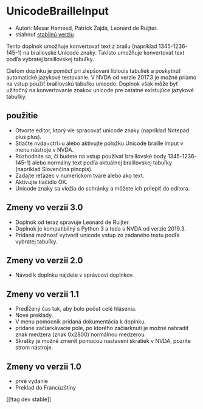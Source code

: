 # UnicodeBrailleInput #

* Autori: Mesar Hameed, Patrick Zajda, Leonard de Ruijter.
* stiahnuť [stabilnú verziu][1]

Tento doplnok umožňuje konvertovať text z brailu (napríklad 1345-1236-145-1)
na brailovské Unicode znaky. Takisto umožňuje konvertovať text podľa
vybratej braillovskej tabuľky.

Cieľom doplnku je pomôcť pri zlepšovaní liblouis tabuliek a poskytnúť
automatické jazykové testovanie. V NVDA od verzie 2017.3 je možné priamo na
vstup použiť braillovskú tabuľku unicode. Doplnok však môže byť užitočný na
konvertovanie znakov unicode pre ostatné existujúce jazykové tabuľky.

## použitie

* Otvorte editor, ktorý vie spracovať unicode znaky (napríklad Notepad plus
  plus).
* Stlačte nvda+ctrl+u alebo aktivujte položku Unicode braille imput v menu
  nástroje v NVDA.
* Rozhodnite sa, či budete na vstup používať braillovské body
  1345-1236-145-1) alebo normálny text podľa aktuálnej braillovskej tabuľky
  (napríklad Slovenčina plnopis).
* Zadajte reťazec v numerickom tvare alebo ako text.
* Aktivujte tlačidlo OK.
* Unicode znaky sa vložia do schránky a môžete ich prilepiť do editora.

## Zmeny vo verzii 3.0

* Doplnok od teraz spravuje Leonard de Ruijter.
* Doplnok je kompatibilný s Python 3 a teda s NVDA od verzie 2019.3.
* Pridaná možnosť vytvoriť unicode vstup zo zadaného textu podľa vybratej
  tabuľky.

## Zmeny vo verzii 2.0

* Návod k doplnku nájdete v správcovi doplnkov.

## Zmeny vo verzii 1.1 ##

* Predĺžený čas tak, aby bolo počuť celé hlásenia.
* Nové preklady.
* V menu pomocník pridaná dokumentácia k doplnku.
* pridané začiarkávacie pole, po ktorého začiarknutí je možné nahradiť znak
  medzera (znak 0x2800) normálnou medzerou.
* Skratky je možné zmeniť pomocou nastavení skratiek v NVDA, pozrite strom
  nástroje.

## Zmeny vo verzii 1.0 ##

* prvé vydanie
* Preklad do Francúzštiny

[[!tag dev stable]]

[1]: https://www.nvaccess.org/addonStore/legacy?file=unicodeBrailleInput
